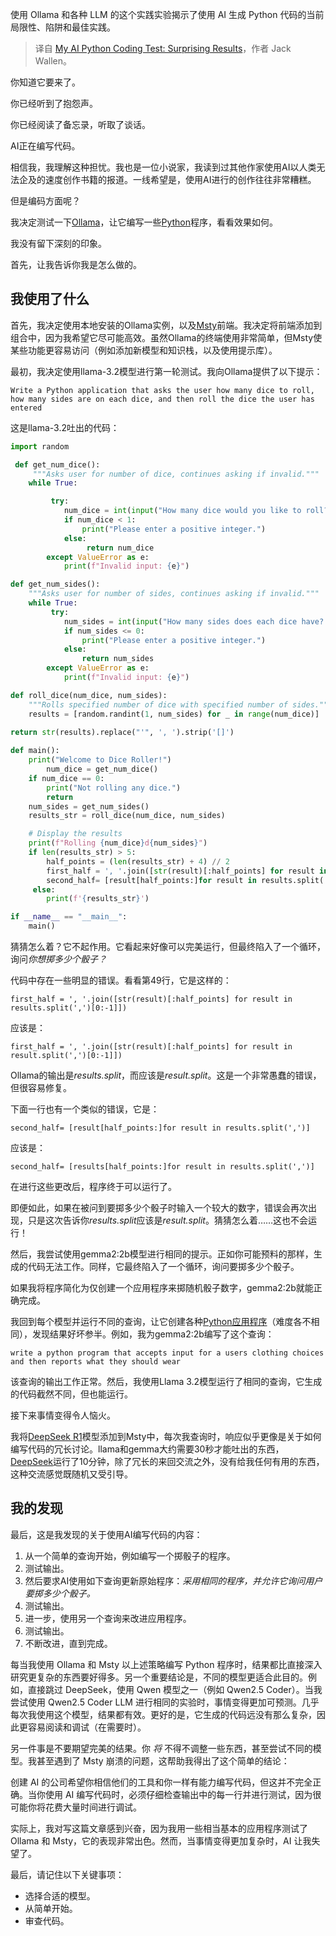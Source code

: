 
<!--
title: 我的AI Python编程测试： 令人惊讶的结果
cover: https://cdn.thenewstack.io/media/2025/02/0aee6a55-jeshoots-com-2vd8lihdnw-unsplash-1.jpg
-->

使用 Ollama 和各种 LLM 的这个实践实验揭示了使用 AI 生成 Python 代码的当前局限性、陷阱和最佳实践。

> 译自 [My AI Python Coding Test: Surprising Results](https://thenewstack.io/my-ai-python-coding-test-surprising-results/)，作者 Jack Wallen。


你知道它要来了。

你已经听到了抱怨声。

你已经阅读了备忘录，听取了谈话。

AI正在编写代码。

相信我，我理解这种担忧。我也是一位小说家，我读到过其他作家使用AI以人类无法企及的速度创作书籍的报道。一线希望是，使用AI进行的创作往往非常糟糕。

但是编码方面呢？

我决定测试一下[Ollama](https://thenewstack.io/how-to-set-up-and-run-a-local-llm-with-ollama-and-llama-2/)，让它编写一些[Python](https://thenewstack.io/python/)程序，看看效果如何。

我没有留下深刻的印象。

首先，让我告诉你我是怎么做的。

## 我使用了什么

首先，我决定使用本地安装的Ollama实例，以及[Msty](https://msty.app/)前端。我决定将前端添加到组合中，因为我希望它尽可能高效。虽然Ollama的终端使用非常简单，但Msty使某些功能更容易访问（例如添加新模型和知识栈，以及使用提示库）。

最初，我决定使用llama-3.2模型进行第一轮测试。我向Ollama提供了以下提示：

```
Write a Python application that asks the user how many dice to roll, how many sides are on each dice, and then roll the dice the user has entered
```

这是llama-3.2吐出的代码：

```py
import random

 def get_num_dice():
     """Asks user for number of dice, continues asking if invalid."""
    while True:

         try:
            num_dice = int(input("How many dice would you like to roll? "))
            if num_dice < 1:
                print("Please enter a positive integer.")
            else:
                 return num_dice
        except ValueError as e:
            print(f"Invalid input: {e}")

def get_num_sides():
    """Asks user for number of sides, continues asking if invalid."""
    while True:
         try:
            num_sides = int(input("How many sides does each dice have? "))
            if num_sides <= 0:
                print("Please enter a positive integer.")
            else:
                return num_sides
        except ValueError as e:
            print(f"Invalid input: {e}")

def roll_dice(num_dice, num_sides):
    """Rolls specified number of dice with specified number of sides."""
    results = [random.randint(1, num_sides) for _ in range(num_dice)]
    
return str(results).replace("'", ', ').strip('[]')

def main():
    print("Welcome to Dice Roller!")
        num_dice = get_num_dice()
    if num_dice == 0:
        print("Not rolling any dice.")
        return
    num_sides = get_num_sides()
    results_str = roll_dice(num_dice, num_sides)

    # Display the results
    print(f"Rolling {num_dice}d{num_sides}")
    if len(results_str) > 5:
        half_points = (len(results_str) + 4) // 2 
        first_half = ', '.join([str(result)[:half_points] for result in results.split(',')[0:-1]])
        second_half= [result[half_points:]for result in results.split(',')]
     else: 
        print(f'{results_str}')

if __name__ == "__main__":
    main()
```

猜猜怎么着？它不起作用。它看起来好像可以完美运行，但最终陷入了一个循环，询问*你想掷多少个骰子？*

代码中存在一些明显的错误。看看第49行，它是这样的：

```
first_half = ', '.join([str(result)[:half_points] for result in results.split(',')[0:-1]])
```

应该是：

```
first_half = ', '.join([str(result)[:half_points] for result in result.split(',')[0:-1]])
```

Ollama的输出是*results.split*，而应该是*result.split*。这是一个非常愚蠢的错误，但很容易修复。

下面一行也有一个类似的错误，它是：

```
second_half= [result[half_points:]for result in results.split(',')]
```

应该是：

```
second_half= [results[half_points:]for result in results.split(',')]
```

在进行这些更改后，程序终于可以运行了。

即便如此，如果在被问到要掷多少个骰子时输入一个较大的数字，错误会再次出现，只是这次告诉你*results.split*应该是*result.split*。猜猜怎么着……这也不会运行！

然后，我尝试使用gemma2:2b模型进行相同的提示。正如你可能预料的那样，生成的代码无法工作。同样，它最终陷入了一个循环，询问要掷多少个骰子。

如果我将程序简化为仅创建一个应用程序来掷随机骰子数字，gemma2:2b就能正确完成。

我回到每个模型并运行不同的查询，让它创建各种[Python应用程序](https://thenewstack.io/how-to-use-pyscript-to-create-python-web-apps/)（难度各不相同），发现结果好坏参半。例如，我为gemma2:2b编写了这个查询：

```
write a python program that accepts input for a users clothing choices and then reports what they should wear
```

该查询的输出工作正常。然后，我使用Llama 3.2模型运行了相同的查询，它生成的代码截然不同，但也能运行。

接下来事情变得令人恼火。

我将[DeepSeek R1](https://thenewstack.io/how-to-run-deepseek-r1-on-aws-using-infrastructure-as-code/)模型添加到Msty中，每次我查询时，响应似乎更像是关于如何编写代码的冗长讨论。llama和gemma大约需要30秒才能吐出的东西，[DeepSeek](https://thenewstack.io/icymi-deepseek-is-an-open-source-success-story/)运行了10分钟，除了冗长的来回交流之外，没有给我任何有用的东西，这种交流感觉既随机又受引导。

## 我的发现

最后，这是我发现的关于使用AI编写代码的内容：

1. 从一个简单的查询开始，例如编写一个掷骰子的程序。
2. 测试输出。
3. 然后要求AI使用如下查询更新原始程序：*采用相同的程序，并允许它询问用户要掷多少个骰子。*
4. 测试输出。
5. 进一步，使用另一个查询来改进应用程序。
6. 测试输出。
7. 不断改进，直到完成。

每当我使用 Ollama 和 Msty 以上述策略编写 Python 程序时，结果都比直接深入研究更复杂的东西要好得多。另一个重要结论是，不同的模型更适合此目的。例如，直接跳过 DeepSeek，使用 Qwen 模型之一（例如 Qwen2.5 Coder）。当我尝试使用 Qwen2.5 Coder LLM 进行相同的实验时，事情变得更加可预测。几乎每次我使用这个模型，结果都有效。更好的是，它生成的代码远没有那么复杂，因此更容易阅读和调试（在需要时）。

另一件事是不要期望完美的结果。你 *将* 不得不调整一些东西，甚至尝试不同的模型。我甚至遇到了 Msty 崩溃的问题，这帮助我得出了这个简单的结论：

创建 AI 的公司希望你相信他们的工具和你一样有能力编写代码，但这并不完全正确。当你使用 AI 编写代码时，必须仔细检查输出中的每一行并进行测试，因为很可能你将花费大量时间进行调试。

实际上，我对写这篇文章感到兴奋，因为我用一些相当基本的应用程序测试了 Ollama 和 Msty，它的表现非常出色。然而，当事情变得更加复杂时，AI 让我失望了。

最后，请记住以下关键事项：

- 选择合适的模型。
- 从简单开始。
- 审查代码。
